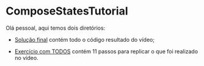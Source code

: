 # ComposeStatesTutorial

Olá pessoal, aqui temos dois diretórios:

- [Solução final](./solucao/app/src/main/AndroidManifest.xml) contém todo o código resultado do vídeo;

- [Exercício com TODOS](./exercicioComTodos/app/src/main/AndroidManifest.xml) contém 11 passos para replicar o que foi realizado no vídeo.


